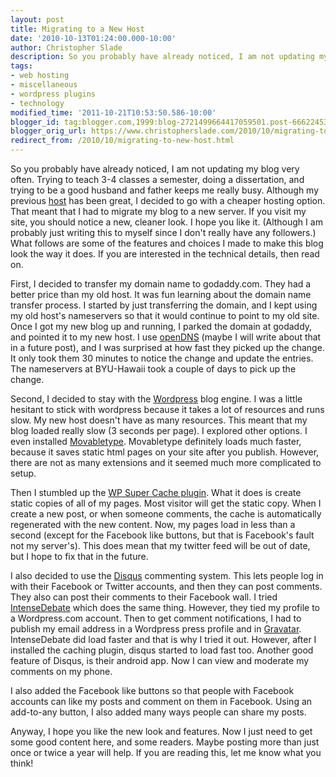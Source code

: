 ```yaml
---
layout: post
title: Migrating to a New Host
date: '2010-10-13T01:24:00.000-10:00'
author: Christopher Slade
description: So you probably have already noticed, I am not updating my blog very often.  Trying to teach 3-4 classes a semester, doing a dissertation, and trying to be a good husband and father keeps me really busy.  Although my previous host(bluehost) has been great, I decided to go with a cheaper hosting option.  That meant that I had to migrate my blog to a new server.  If you visit my site, you should notice a new, cleaner look.  I hope you like it.  (Although I am probably just writing this to myself since I don't really have any followers.)  What follows are some of the features and choices I made to make this blog look the way it does.  If you are interested in the technical details, then read on.
tags:
- web hosting
- miscellaneous
- wordpress plugins
- technology
modified_time: '2011-10-21T10:53:50.586-10:00'
blogger_id: tag:blogger.com,1999:blog-2721499664417059501.post-6662245312328552130
blogger_orig_url: https://www.christopherslade.com/2010/10/migrating-to-new-host.html
redirect_from: /2010/10/migrating-to-new-host.html
---
```


So you probably have already noticed, I am not updating my blog very often.  Trying to teach 3-4 classes a semester, doing a dissertation, and trying to be a good husband and father keeps me really busy.  Although my previous [host](http://bluehost.com/) has been great, I decided to go with a cheaper hosting option.  That meant that I had to migrate my blog to a new server.  If you visit my site, you should notice a new, cleaner look.  I hope you like it.  (Although I am probably just writing this to myself since I don't really have any followers.)  What follows are some of the features and choices I made to make this blog look the way it does.  If you are interested in the technical details, then read on.

First, I decided to transfer my domain name to godaddy.com.  They had a better price than my old host.  It was fun learning about the domain name transfer process.  I started by just transferring the domain, and I kept using my old host's nameservers so that it would continue to point to my old site.  Once I got my new blog up and running, I parked the domain at godaddy, and pointed it to my new host.  I use [openDNS](http://www.opendns.com/) (maybe I will write about that in a future post), and I was surprised at how fast they picked up the change.  It only took them 30 minutes to notice the change and update the entries.  The nameservers at BYU-Hawaii took a couple of days to pick up the change.

Second, I decided to stay with the [Wordpress](http://www.wordpress.org/) blog engine.  I was a little hesitant to stick with wordpress because it takes a lot of resources and runs slow.  My new host doesn't have as many resources.  This meant that my blog loaded really slow (3 seconds per page).  I explored other options.  I even installed [Movabletype](http://www.movabletype.org/).  Movabletype definitely loads much faster, because it saves static html pages on your site after you publish.  However, there are not as many extensions and it seemed much more complicated to setup.

Then I stumbled up the [WP Super Cache plugin](http://ocaoimh.ie/wp-super-cache/?r=supercache).  What it does is create static copies of all of my pages.  Most visitor will get the static copy.  When I create a new post, or when someone comments, the cache is automatically regenerated with the new content.  Now, my pages load in less than a second (except for the Facebook like buttons, but that is Facebook's fault not my server's).  This does mean that my twitter feed will be out of date, but I hope to fix that in the future.

I also decided to use the [Disqus](http://disqus.com/) commenting system.  This lets people log in with their Facebook or Twitter accounts, and then they can post comments.  They also can post their comments to their Facebook wall.  I tried [IntenseDebate](http://intensedebate.com/) which does the same thing.  However, they tied my profile to a Wordpress.com account.  Then to get comment notifications, I had to publish my email address in a Wordpress press profile and in [Gravatar](http://gravatar.com/). IntenseDebate did load faster and that is why I tried it out.  However, after I installed the caching plugin, disqus started to load fast too.  Another good feature of Disqus, is their android app.  Now I can view and moderate my comments on my phone.

I also added the Facebook like buttons so that people with Facebook accounts can like my posts and comment on them in Facebook.  Using an add-to-any button, I also added many ways people can share my posts.

Anyway, I hope you like the new look and features.  Now I just need to get some good content here, and some readers.  Maybe posting more than just once or twice a year will help.  If you are reading this, let me know what you think!